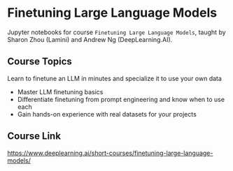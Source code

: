 # Finetuning Large Language Models

Jupyter notebooks for course `Finetuning Large Language Models`, taught by Sharon Zhou (Lamini) and Andrew Ng (DeepLearning.AI).

## Course Topics

Learn to finetune an LLM in minutes and specialize it to use your own data

- Master LLM finetuning basics
- Differentiate finetuning from prompt engineering and know when to use each
- Gain hands-on experience with real datasets for your projects

## Course Link

https://www.deeplearning.ai/short-courses/finetuning-large-language-models/
